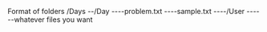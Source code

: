 Format of folders
/Days
--/Day
----problem.txt
----sample.txt
----/User
------whatever files you want
